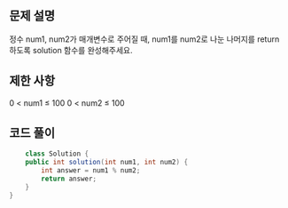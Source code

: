 ## 문제 설명
정수 num1, num2가 매개변수로 주어질 때, num1를 num2로 나눈 나머지를 return 하도록 solution 함수를 완성해주세요.

## 제한 사항
0 < num1 ≤ 100
0 < num2 ≤ 100


## 코드 풀이
```java
	class Solution {
    public int solution(int num1, int num2) {
        int answer = num1 % num2;
        return answer;
    }
}
```

